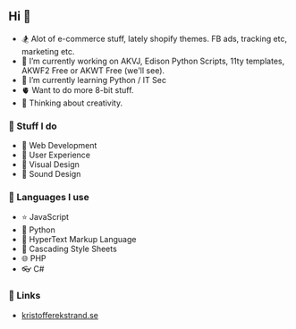 ## Hi 👋

- 🏂 Alot of e-commerce stuff, lately shopify themes. FB ads, tracking etc, marketing etc.
- 🔭 I’m currently working on AKVJ, Edison Python Scripts, 11ty templates, AKWF2 Free or AKWT Free (we'll see).
- 🌱 I’m currently learning Python / IT Sec
- 🫀 Want to do more 8-bit stuff.
- 🤔 Thinking about creativity.

### 🌋 Stuff I do

- 💾 Web Development
- 👼 User Experience
- 👀 Visual Design
- 🙉 Sound Design

### 🔪 Languages I use

- ⭐ JavaScript
- 🐍 Python
- 🔗 HyperText Markup Language
- 🍂 Cascading Style Sheets
- 🌐 PHP
- 👓 C#

### 👾 Links

- [kristofferekstrand.se](https://kristofferekstrand.se/)





<!--
**KristofferKarlAxelEkstrand/KristofferKarlAxelEkstrand** is a ✨ _special_ ✨ repository because its `README.md` (this file) appears on your GitHub profile.

Here are some ideas to get you started:

- 🔭 I’m currently working on ...
- 🌱 I’m currently learning ...
- 👯 I’m looking to collaborate on ...
- 🤔 I’m looking for help with ...
- 💬 Ask me about ...
- 📫 How to reach me: ...
- 😄 Pronouns: ...
- ⚡ Fun fact: ...
-->
